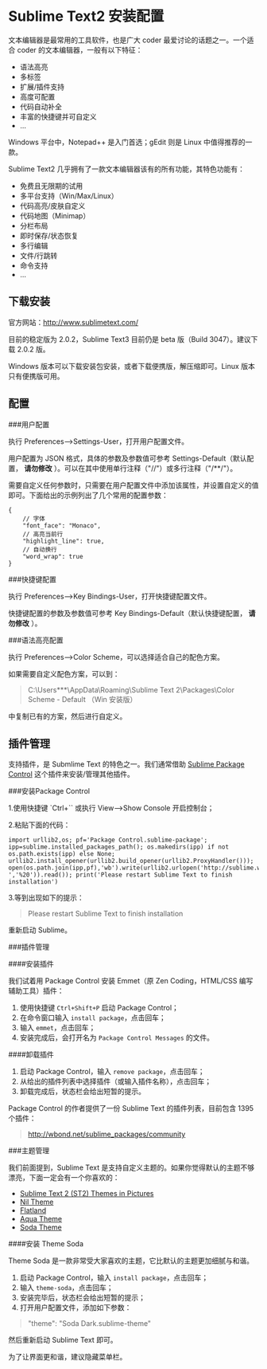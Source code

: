 Sublime Text2 安装配置
==================

文本编辑器是最常用的工具软件，也是广大 coder 最爱讨论的话题之一。一个适合 coder 的文本编辑器，一般有以下特征：

+ 语法高亮
+ 多标签
+ 扩展/插件支持
+ 高度可配置
+ 代码自动补全
+ 丰富的快捷键并可自定义
+ ...

Windows 平台中，Notepad++ 是入门首选；gEdit 则是 Linux 中值得推荐的一款。

Sublime Text2 几乎拥有了一款文本编辑器该有的所有功能，其特色功能有：

+ 免费且无限期的试用
+ 多平台支持（Win/Max/Linux）
+ 代码高亮/皮肤自定义
+ 代码地图（Minimap）
+ 分栏布局
+ 即时保存/状态恢复
+ 多行编辑
+ 文件/行跳转
+ 命令支持
+ ...

下载安装
-------

官方网站：<http://www.sublimetext.com/>

目前的稳定版为 2.0.2，Sublime Text3 目前仍是 beta 版（Build 3047）。建议下载 2.0.2 版。

Windows 版本可以下载安装包安装，或者下载便携版，解压缩即可。Linux 版本只有便携版可用。

配置
----

###用户配置

执行 Preferences-->Settings-User，打开用户配置文件。

用户配置为 JSON 格式，具体的参数及参数值可参考 Settings-Default（默认配置， __请勿修改__ ）。可以在其中使用单行注释（"//"）或多行注释（"/**/"）。

需要自定义任何参数时，只需要在用户配置文件中添加该属性，并设置自定义的值即可。下面给出的示例列出了几个常用的配置参数：

	{
		// 字体
		"font_face": "Monaco",
		// 高亮当前行
		"highlight_line": true,
		// 自动换行
		"word_wrap": true
	}

###快捷键配置

执行 Preferences-->Key Bindings-User，打开快捷键配置文件。

快捷键配置的参数及参数值可参考 Key Bindings-Default（默认快捷键配置， __请勿修改__ ）。

###语法高亮配置

执行 Preferences-->Color Scheme，可以选择适合自己的配色方案。

如果需要自定义配色方案，可以到：
>C:\Users\***\AppData\Roaming\Sublime Text 2\Packages\Color Scheme - Default （Win 安装版）

中复制已有的方案，然后进行自定义。

插件管理
-------

支持插件，是 Submlime Text 的特色之一。我们通常借助 [Sublime Package Control](http://wbond.net/sublime_packages/package_control) 这个插件来安装/管理其他插件。

###安装Package Control

1.使用快捷键 `Ctrl+`` 或执行 View-->Show Console 开启控制台；

2.粘贴下面的代码：

	import urllib2,os; pf='Package Control.sublime-package'; ipp=sublime.installed_packages_path(); os.makedirs(ipp) if not os.path.exists(ipp) else None; urllib2.install_opener(urllib2.build_opener(urllib2.ProxyHandler())); open(os.path.join(ipp,pf),'wb').write(urllib2.urlopen('http://sublime.wbond.net/'+pf.replace(' ','%20')).read()); print('Please restart Sublime Text to finish installation')

3.等到出现如下的提示：
>Please restart Sublime Text to finish installation

重新启动 Sublime。

###插件管理

####安装插件

我们试着用 Package Control 安装 Emmet（原 Zen Coding，HTML/CSS 编写辅助工具）插件：

1. 使用快捷键 `Ctrl+Shift+P` 启动 Package Control；
2. 在命令窗口输入 `install package`，点击回车；
3. 输入 `emmet`，点击回车；
4. 安装完成后，会打开名为 `Package Control Messages` 的文件。

####卸载插件

1. 启动 Package Control，输入 `remove package`，点击回车；
2. 从给出的插件列表中选择插件（或输入插件名称），点击回车；
3. 卸载完成后，状态栏会给出短暂的提示。

Package Control 的作者提供了一份 Sublime Text 的插件列表，目前包含 1395 个插件：
><http://wbond.net/sublime_packages/community>

###主题管理

我们前面提到，Sublime Text 是支持自定义主题的。如果你觉得默认的主题不够漂亮，下面一定会有一个你喜欢的：

+ [Sublime Text 2 (ST2) Themes in Pictures](http://theneum.com/sublime-text-2-st2-themes-in-pictures/)
+ [Nil Theme](https://github.com/nilium/st2-nil-theme)
+ [Flatland](https://github.com/thinkpixellab/flatland)
+ [Aqua Theme](https://github.com/cafarm/aqua-theme)
+ [Soda Theme](http://buymeasoda.github.io/soda-theme/)

####安装 Theme Soda

Theme Soda 是一款非常受大家喜欢的主题，它比默认的主题更加细腻与和谐。

1. 启动 Package Control，输入 `install package`，点击回车；
2. 输入 `theme-soda`，点击回车；
3. 安装完毕后，状态栏会给出短暂的提示；
4. 打开用户配置文件，添加如下参数：

>"theme": "Soda Dark.sublime-theme"

然后重新启动 Sublime Text 即可。

为了让界面更和谐，建议隐藏菜单栏。